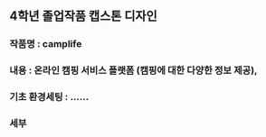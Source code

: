 ## 4학년 졸업작품 캡스톤 디자인 

  

### 작품명 : camplife

### 내용 : 온라인 캠핑 서비스 플랫폼 (캠핑에 대한 다양한 정보 제공),


### 기초 환경세팅 : ......



### 세부 

